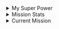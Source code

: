 
<details>
<summary>My Super Power</summary>
<br>
Full-stack Developer: Click on the tech stack logo view the mini-projects.
<br><br>
  <a href="https://github.com/ElvisMw/Projects/tree/main/Bash">
    <img height="30" src="https://img.shields.io/badge/Shell-ff0000?style=plastic&logo=gnu-bash&logoColor=000000" alt="Bash">
  </a>
  <a href="https://github.com/ElvisMw/Projects/tree/main/Python">
    <img height="30" src="https://img.shields.io/badge/Python-ffff00?style=plastic&logo=python&logoColor=000000" alt="Python">
  </a>
  <a href="https://github.com/ElvisMw/Projects/tree/main/JavaScript">
    <img height="30" src="https://img.shields.io/badge/JavaScript-black?style=plastic&logo=javascript&logoColor=white" alt="JavaScript">
  </a>
  <a href="https://github.com/ElvisMw/Projects/tree/main/HTML">
    <img height="30" src="https://img.shields.io/badge/HTML-ffff00?style=plastic&logo=html5&logoColor=000000" alt="HTML">
  </a>
  <a href="https://github.com/ElvisMw/Projects/tree/main/CSS">
    <img height="30" src="https://img.shields.io/badge/CSS-blue?style=plastic&logo=css3&logoColor=black" alt="CSS">
  </a>
  <a href="https://github.com/ElvisMw/Projects/tree/main/C">
    <img height="30" src="https://img.shields.io/badge/C-orange?style=plastic&logo=c&logoColor=000000" alt="C">
  </a>
  <a href="https://github.com/ElvisMw/Projects/tree/main/Django">
    <img height="30" src="https://img.shields.io/badge/Django-darkgreen?style=plastic&logo=django&logoColor=000000" alt="Django">
  <br><br>
</a>
</ul>
<hr>
</details>
<details>
  <summary>Mission Stats</summary>
<a href="https://github.com/ElvisMw/github-readme-stats">
  <img height=200 align="center" src="https://github-readme-stats.vercel.app/api?username=ElvisMw&show_icons=true&theme=transparent&include_all_commits=true&text_color=ffffff&title_color=ffffff&rank_icon=github&cache_seconds=2160"/>
</a>

<a href="https://github.com/ElvisMw/convoychat">
  <img height=200 align="center" src="https://github-readme-stats.vercel.app/api/top-langs?username=ElvisMw&layout=compact&langs_count=8&card_width=320true&theme=transparent&include_all_commits=true&text_color=ffffff&title_color=ffffff"/>
</a>
<hr style= "border-top: 1px solid white;">
</details>
<details>
  <summary>Current Mission</summary>

  <div align="center">
    <img src="gif/shakee.gif" alt="duty" width="467" height="200" style="border: 2px solid white; border-radius: 5px;">
  </div>
</details>
